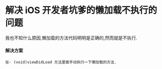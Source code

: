 # 解决 iOS 开发者坑爹的懒加载不执行的问题

我也不知什么原因,懒加载的方法代码明明是正确的,然而就是不执行.

#### 解决方案

```
在- (void)viewDidLoad 方法里面手动执行一下懒加载的方法.
```




